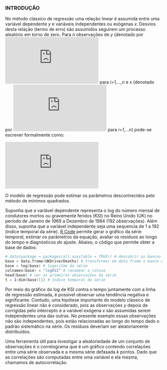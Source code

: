 ### INTRODUÇÃO

No método clássico de regressão uma relação linear é assumida entre uma variável dependente *y* e variáveis independentes ou exógenas *x*. Desvios desta relação (termo de erro) são assumidos seguirem um processo aleatório em torno de zero. Para *n* observações de *y* (denotado por ![equation](http://www.sciweavers.org/tex2img.php?eq=y_%7Bi%7D%20&bc=White&fc=Black&im=jpg&fs=12&ff=arev&edit=0) para *i=1,...,n* e x (denotado por ![equation](http://www.sciweavers.org/tex2img.php?eq=x_%7Bi%7D&bc=White&fc=Black&im=jpg&fs=12&ff=txfonts&edit=0) para *i=1,...n*) pode-se escrever formalmente como:

![equation](http://www.sciweavers.org/tex2img.php?eq=%20y_%7Bi%7D%20%20%3D%20a%20%2Bbx_%7Bi%7D%2B%20%5Cvarepsilon_%7Bi%7D&bc=White&fc=Black&im=jpg&fs=12&ff=arev&edit=0)

O modelo de regressão pode estimar os parâmetros desconhecidos pelo método de mínimos quadrados. 

Suponha que a variável dependente representa o log do número mensal de condutores mortos ou gravemente feridos (KSI) no Reino Unido (UK) no período de Janeiro de 1969 a Dezembro de 1984 (192 observações). Além disso, suponha que a variável independente seja uma sequencia de 1 a 192 (índice temporal da série). [R Code](https://github.com/hudsonchaves/EconometriaIII/blob/master/rcode.R) permite gerar o gráfico da série temporal, estimar os parâmetros da equação, avaliar os resíduos ao longo do tempo e diagnósticos do ajuste. Abaixo, o código que permite obter a base de dados:

```s
# data(package =.packages(all.available = TRUE)) # descobrir os bancos de dados do R
base = data.frame(UKDriverDeaths) # transformar em data frame o banco que quero
base = log(base) # logaritmo da série
colnames(base) = "logKSI" # renomear a coluna
head(base) # ver as primeiras observações da série
t = 1:dim(base)[1] # índice temporal da série
```

Por meio do gráfico do log de KSI contra o tempo juntamente com a linha de regressão estimada, é possível observar uma tendência negativa e significante.
Contudo, uma hipótese importante do modelo clássico de regressão linear não é considerado, pois as observações *y* depois de corrigidas pelo intercepto e a variável exógena *x* são assumidas serem independentes uma das outras. No presente exemplo essas observações não são independentes, pois estão relacionadas ao longo do tempo dado o padrão sistemático na série. Os resíduos deveriam ser aleatoriamente distribuídos.

Uma ferramenta útil para investigar a aleatoriedade de um conjunto de observações é o correlograma que é um gráfico contendo correlações entre uma série observada e a mesma série defasada *k* pontos. Dado que as correlações são computadas entre uma variável e ela mesma, chamamos de autocorrelação.
